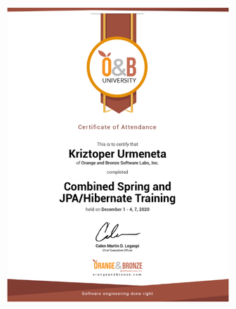 ![Combined Spring and JPA Hibernate Training Certificate](/assets/Kriztoper-Urmeneta-Combined-Spring-and-JPA-Hibernate-Training-Certificate.png "Combined Spring and JPA Hibernate Training Certificate")
